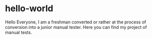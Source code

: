# hello-world

Hello Everyone,
I am a freshman converted or rather at the process of conversion into a junior manual tester. Here you can find my project of manual tests.
